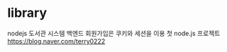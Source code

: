 # library

nodejs 도서관 시스템 백엔드
회원가입은 쿠키와 세션을 이용 
첫 node.js 프로젝트
[https://blog.naver.com/terry0222
](https://blog.naver.com/terry0222/222967603170)

